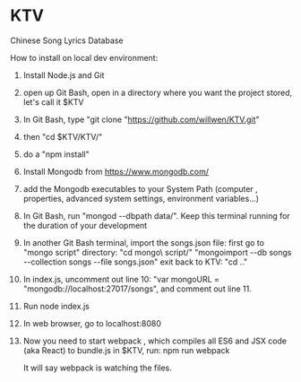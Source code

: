 # KTV
Chinese Song Lyrics Database

How to install on local dev environment:

1) Install Node.js and Git
2) open up Git Bash, open in a directory where you want the project stored, let's call it $KTV
3) In Git Bash, type "git clone "https://github.com/willwen/KTV.git"
4) then "cd $KTV/KTV/"
5) do a "npm install"
6) Install Mongodb from https://www.mongodb.com/
7) add the Mongodb executables to your System Path (computer , properties, advanced system settings, environment variables...)
8) In Git Bash, run "mongod --dbpath data/". Keep this terminal running for the duration of your development
9) In another Git Bash terminal, import the songs.json file:
  first go to "mongo script" directory: "cd mongo\ script/"
  "mongoimport --db songs --collection songs --file songs.json"
  exit back to KTV: "cd .."
10) In index.js, uncomment out line 10: "var mongoURL = "mongodb://localhost:27017/songs", and comment out line 11.
11) Run node index.js
12) In web browser, go to localhost:8080

13) Now you need to start webpack , which compiles all ES6 and JSX code (aka React) to bundle.js
	in $KTV, run:
	npm run webpack

	It will say webpack is watching the files.